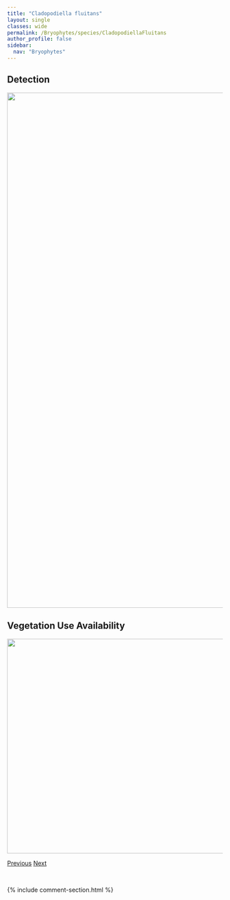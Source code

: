 ```yaml
---
title: "Cladopodiella fluitans"
layout: single
classes: wide
permalink: /Bryophytes/species/CladopodiellaFluitans
author_profile: false
sidebar:
  nav: "Bryophytes"
---
```


<h2>Detection</h2>

<a href="https://drive.google.com/uc?export=view&id=1q9777fzvFulTuJeOlYCZ-1__bo-AJz3k">
<img src="https://drive.google.com/uc?export=view&id=1q9777fzvFulTuJeOlYCZ-1__bo-AJz3k" height = "1200" width = "800">
</a>


<h2>Vegetation Use Availability</h2>

<a href="https://drive.google.com/uc?export=view&id=1jJzGMOL5uQXBtMsDDuDeC2OYYFaLDJta">
<img src="https://drive.google.com/uc?export=view&id=1jJzGMOL5uQXBtMsDDuDeC2OYYFaLDJta" height = "500" width = "1000">
</a>


<a href="/DevelopmentWebsite/Bryophytes/species/CinclidiumStygium" class="pagination--pager" title="Cinclidium stygium">Previous</a> <a href="/DevelopmentWebsite/Bryophytes/species/ClimaciumDendroides" class="pagination--pager" title="Climacium dendroides">Next</a>

<p>&nbsp;</p>

{% include comment-section.html %}

